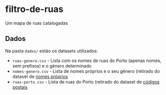 # filtro-de-ruas

Um mapa de ruas catalogadas


## Dados

Na pasta `dados/` estão os datasets utilizados:

* `ruas-genero.csv` - Lista com os nomes de ruas do Porto (apenas nomes, sem prefixos) e o género determinado
* `nomes-genero.csv` - Lista de nomes próprios e o seu género (retirado do dataset de [nomes próprios](http://centraldedados.pt/nomes_proprios)
* `ruas-porto.csv` - Lista de ruas do Porto (retirado do dataset de [códigos postais](http://centraldedados.pt/codigos_postais)
